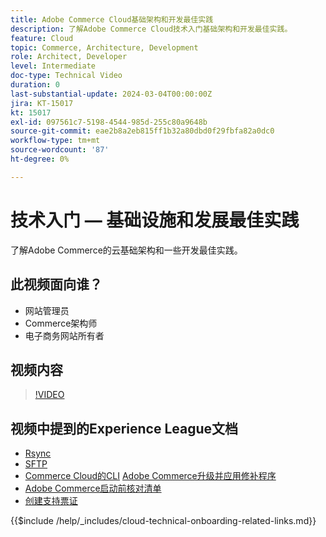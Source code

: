 ```yaml
---
title: Adobe Commerce Cloud基础架构和开发最佳实践
description: 了解Adobe Commerce Cloud技术入门基础架构和开发最佳实践。
feature: Cloud
topic: Commerce, Architecture, Development
role: Architect, Developer
level: Intermediate
doc-type: Technical Video
duration: 0
last-substantial-update: 2024-03-04T00:00:00Z
jira: KT-15017
kt: 15017
exl-id: 097561c7-5198-4544-985d-255c80a9648b
source-git-commit: eae2b8a2eb815ff1b32a80dbd0f29fbfa82a0dc0
workflow-type: tm+mt
source-wordcount: '87'
ht-degree: 0%

---
```


# 技术入门 — 基础设施和发展最佳实践

了解Adobe Commerce的云基础架构和一些开发最佳实践。

## 此视频面向谁？

- 网站管理员
- Commerce架构师
- 电子商务网站所有者

## 视频内容

>[!VIDEO](https://video.tv.adobe.com/v/3427679?learn=on)

## 视频中提到的Experience League文档

- [Rsync](https://experienceleague.adobe.com/docs/commerce-cloud-service/user-guide/develop/deploy/staging-production.html?lang=zh-Hans#migrate-files-using-rsync)
- [SFTP](https://experienceleague.adobe.com/docs/commerce-cloud-service/user-guide/develop/secure-connections.html?lang=zh-Hans#sftp)
- [Commerce Cloud的CLI](https://experienceleague.adobe.com/docs/commerce-cloud-service/user-guide/dev-tools/cloud-cli/cloud-cli-overview.html?lang=zh-Hans)
  [Adobe Commerce升级并应用修补程序](https://experienceleague.adobe.com/docs/commerce-cloud-service/user-guide/develop/upgrade/apply-patches.html?lang=zh-Hans)
- [Adobe Commerce启动前核对清单](https://experienceleague.adobe.com/docs/commerce-cloud-service/user-guide/launch/checklist.html?lang=zh-Hans)
- [创建支持票证](https://experienceleague.adobe.com/docs/commerce-knowledge-base/kb/help-center-guide/magento-help-center-user-guide.html?lang=zh-Hans)

{{$include /help/_includes/cloud-technical-onboarding-related-links.md}}

